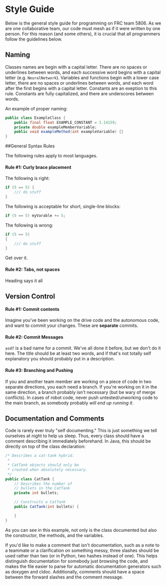 # Style Guide

Below is the general style guide for programming on FRC team 5806.  As we are one collaborative team, our code must mesh as if it were written by one person.  For this reason (and some others), it is crucial that all programmers follow the guidelines below.  

## Naming

Classes names are begin with a capital letter. There are no spaces or underlines between words, and each successive word begins with a capital letter (e.g. `NeuralNetwork`). Variables and functions begin with a lower case letter, there are no spaces or underlines between words, and each word after the first begins with a capital letter. Constants are an exeption to this rule. Constants are fully capitalized, and there are underscores between words.

An example of proper naming:

```java
public class ExampleClass {
	public final float EXAMPLE_CONSTANT = 3.14159;
	private double exampleMemberVariable;
	public void exampleMethod(int exampleVariable) {}
}
```

##General Syntax Rules

The following rules apply to most languages.

#### Rule #1: Curly brace placement

The following is right:

```java
if (5 == 5) {
	/// do stuff
}
```

The following is acceptable for short, single-line blocks:
```java
if (5 == 5) myVarable += 5;
```

The following is wrong:

```java
if (5 == 5)
{
	/// do stuff
}
```

Get over it.

#### Rule #2: Tabs, not spaces

Heading says it all

## Version Control

#### Rule #1: Commit contents

Imagine you've been working on the drive code and the autonomous code, and want to commit your changes.  These are __separate__ commits.

#### Rule #2: Commit Messages

`asdf` is a bad name for a commit.  We've all done it before, but we don't do it here.  The title should be at least two words, and if that's not totally self explanatory you should probably put in a description.

#### Rule #3: Branching and Pushing

If you and another team member are working on a piece of code in two separate directions, you each need a branch.  If you're working on it in the same direction, a branch probably isn't necessary (but be wary of merge conflicts).  In cases of robot code, never push untested/unworking code to the main branch, as somebody probably *will end up running it*.

## Documentation and Comments

Code is rarely ever truly "self documenting."  This is just something we tell ourselves at night to help us sleep.  Thus, every class should have a comment describing it immediately beforehand.  In Java, this should be directly on top of the class declaration:

```java
/* Describes a cat-tank hybrid.
 *
 * CatTank objects should only be
 * created when absolutely necessary.
 */
public class CatTank {
	// Describes the number of
	// bullets in the CatTank
	private int bullets;

	// Constructs a CatTank
	public CatTank(int bullets) {

	}
}
```

As you can see in this example, not only is the class documented but also the constructor, the methods, and the variables.

If you'd like to make a comment that isn't documentation, such as a note to a teammate or a clarification on something messy, three slashes should be used rather than two (or in Python, two hashes instead of one). This helps distinguish documentation for somebody just browsing the code, and makes the file easier to parse for automatic documentation generators such as doxygen and cldoc.  Additionally, comments should have a space between the forward slashes and the comment message.
